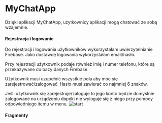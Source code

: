 # MyChatApp

Dzięki aplikacji MyChatApp, użytkownicy aplikacji mogą chatować ze sobą wzajemnie.

####  Rejestracja i logowanie
Do rejestracji i logowania użytkowników wykorzystałam uwierzytelnianie Firebase. Jako dostawcę logowania wykorzystałam email/hasło.

Przy rejestracji użytkownik podaje również imię i numer telefonu, które są przekazywane do bazy danych Firebase.

Użytkownik musi uzupełnić wszystkie pola aby móc się zarejestrować/zalogować. Hasło musi zawierać co najmniej 6 znaków.

Jeśli użytkownik się zarejestruje/zaloguje to jego konto będzie domyślnie zalogowane na urządzeniu dopóki nie wyloguje się z niego przy pomocy odpowiedniego itemu w menu.
<img src="https://i.ibb.co/C7D4Wsw/start.png" alt="start" border="0">
####  Fragmenty
